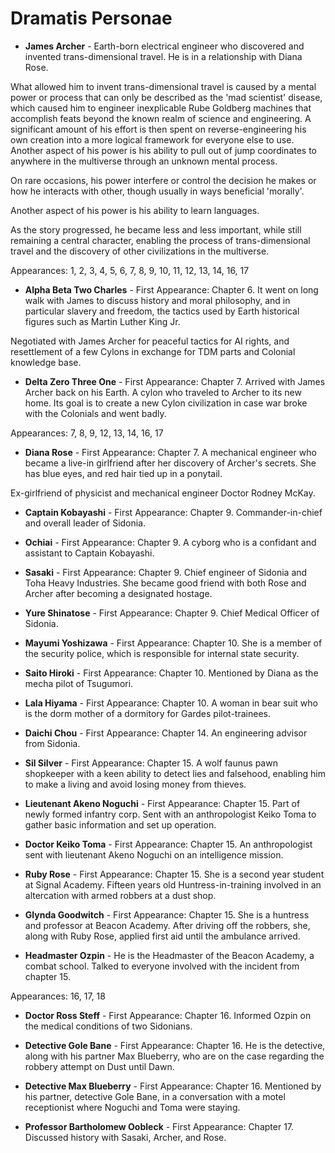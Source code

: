 # **Dramatis Personae**

* **James Archer** - Earth-born electrical engineer who discovered and invented trans-dimensional travel. He is in a relationship with Diana Rose.

What allowed him to invent trans-dimensional travel is caused by a mental power or process that can only be described as the 'mad scientist' disease, which caused him to engineer inexplicable Rube Goldberg machines that accomplish feats beyond the known realm of science and engineering. A significant amount of his effort is then spent on reverse-engineering his own creation into a more logical framework for everyone else to use. Another aspect of his power is his ability to pull out of jump coordinates to anywhere in the multiverse through an unknown mental process.

On rare occasions, his power interfere or control the decision he makes or how he interacts with other, though usually in ways beneficial 'morally'.

Another aspect of his power is his ability to learn languages.

As the story progressed, he became less and less important, while still remaining a central character, enabling the process of trans-dimensional travel and the discovery of other civilizations in the multiverse.



Appearances: 1, 2, 3, 4, 5, 6, 7, 8, 9, 10, 11, 12, 13, 14, 16, 17

* **Alpha Beta Two Charles** - First Appearance: Chapter 6. It went on long walk with James to discuss history and moral philosophy, and in particular slavery and freedom, the tactics used by Earth historical figures such as Martin Luther King Jr.

Negotiated with James Archer for peaceful tactics for AI rights, and resettlement of a few Cylons in exchange for TDM parts and Colonial knowledge base.

* **Delta Zero Three One** - First Appearance: Chapter 7. Arrived with James Archer back on his Earth. A cylon who traveled to Archer to its new home. Its goal is to create a new Cylon civilization in case war broke with the Colonials and went badly.

Appearances: 7, 8, 9, 12, 13, 14, 16, 17

* **Diana Rose** - First Appearance: Chapter 7. A mechanical engineer who became a live-in girlfriend after her discovery of Archer's secrets. She has blue eyes, and red hair tied up in a ponytail.

Ex-girlfriend of physicist and mechanical engineer Doctor Rodney McKay.

* **Captain Kobayashi** -  First Appearance: Chapter 9. Commander-in-chief and overall leader of Sidonia.

* **Ochiai** - First Appearance: Chapter 9. A cyborg who is a confidant and assistant to Captain Kobayashi.

* **Sasaki** - First Appearance: Chapter 9. Chief engineer of Sidonia and Toha Heavy Industries. She became good friend with both Rose and Archer after becoming a designated hostage.

* **Yure Shinatose** - First Appearance: Chapter 9. Chief Medical Officer of Sidonia.

* **Mayumi Yoshizawa** - First Appearance: Chapter 10. She is a member of the security police, which is responsible for internal state security.

* **Saito Hiroki** - First Appearance: Chapter 10. Mentioned by Diana as the mecha pilot of Tsugumori.

* **Lala Hiyama** - First Appearance: Chapter 10. A woman in bear suit who is the dorm mother of a dormitory for Gardes pilot-trainees.

* **Daichi Chou** - First Appearance: Chapter 14. An engineering advisor from Sidonia.

* **Sil Silver** - First Appearance: Chapter 15. A wolf faunus pawn shopkeeper with a keen ability to detect lies and falsehood, enabling him to make a living and avoid losing money from thieves.

* **Lieutenant Akeno Noguchi** - First Appearance: Chapter 15. Part of newly formed infantry corp. Sent with an anthropologist Keiko Toma to gather basic information and set up operation.

* **Doctor Keiko Toma** - First Appearance: Chapter 15. An anthropologist sent with lieutenant Akeno Noguchi on an intelligence mission.

* **Ruby Rose** - First Appearance: Chapter 15. She is a second year student at Signal Academy. Fifteen years old Huntress-in-training involved in an altercation with armed robbers at a dust shop.

* **Glynda Goodwitch** - First Appearance: Chapter 15. She is a huntress and professor at Beacon Academy. After driving off the robbers, she, along with Ruby Rose, applied first aid until the ambulance arrived.

* **Headmaster Ozpin** - He is the Headmaster of the Beacon Academy, a combat school. Talked to everyone involved with the incident from chapter 15.

Appearances: 16, 17, 18

* **Doctor Ross Steff** - First Appearance: Chapter 16. Informed Ozpin on the medical conditions of two Sidonians.

* **Detective Gole Bane** - First Appearance: Chapter 16. He is the detective, along with his partner Max Blueberry, who are on the case regarding the robbery attempt on Dust until Dawn.

* **Detective Max Blueberry** - First Appearance: Chapter 16. Mentioned by his partner, detective Gole Bane, in a conversation with a motel receptionist where Noguchi and Toma were staying.

* **Professor Bartholomew Oobleck** - First Appearance: Chapter 17. Discussed history with Sasaki, Archer, and Rose.

